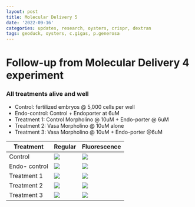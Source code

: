 ```yaml
---
layout: post
title: Molecular Delivery 5
date: '2022-09-16'
categories: updates, research, oysters, crispr, dextran
tags: geoduck, oysters, c.gigas, p.generosa
---
```


# Follow-up from Molecular Delivery 4 experiment 
### All treatments alive and well 

- Control: fertilized embryos @ 5,000 cells per well
- Endo-control: Control + Endoporter at 6uM
- Treatment 1: Control Morpholino @ 10uM + Endo-porter @ 6uM 
- Treatment 2: Vasa Morpholino @ 10uM alone
- Treatment 3: Vasa Morpholino @ 10uM + Endo-porter @6uM


| Treatment | Regular | Fluorescence |
|---|---|---|
|Control | ![](https://raw.githubusercontent.com/ocattau/ocattau.github.io/master/assets/091522/control_x10.jpg)| ![](https://github.com/ocattau/ocattau.github.io/blob/master/assets/091522/control_green_x10.jpg)|
| Endo- control| ![](https://github.com/ocattau/ocattau.github.io/blob/master/assets/091522/endo_control_6uM_x10.jpg) | ![](https://github.com/ocattau/ocattau.github.io/blob/master/assets/091522/endo_control_6uM_green_x10.jpg)|
| Treatment 1 | ![](https://github.com/ocattau/ocattau.github.io/blob/master/assets/091522/stand_control_fluor_reg_10uM_6uM.jpg)| ![](https://github.com/ocattau/ocattau.github.io/blob/master/assets/091522/stand_control_fluor_green_10uM_6uM.jpg) |
| Treatment 2 | ![](https://github.com/ocattau/ocattau.github.io/blob/master/assets/091522/VASA_control_10uM_reg_x10.jpg)| ![](https://github.com/ocattau/ocattau.github.io/blob/master/assets/091522/VASA_control_10uM_green_x10.jpg)| 
|Treatment 3| ![](https://github.com/ocattau/ocattau.github.io/blob/master/assets/091522/VASA_endo_10uM_6uM_reg_x10.jpg) |![](https://github.com/ocattau/ocattau.github.io/blob/master/assets/091522/VASA_endo_10uM_6uM_green_x10.jpg)|
